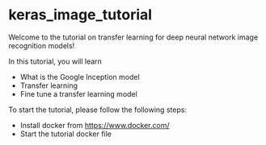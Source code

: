 # keras_image_tutorial
Welcome to the tutorial on transfer learning for deep neural network image recognition models!

In this tutorial, you will learn
* What is the Google Inception model
* Transfer learning
* Fine tune a transfer learning model

To start the tutorial, please follow the following steps:
* Install docker from https://www.docker.com/
* Start the tutorial docker file
